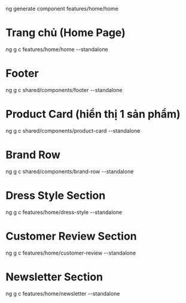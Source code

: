 ng generate component features/home/home

# Trang chủ (Home Page)
ng g c features/home/home --standalone

# Footer
ng g c shared/components/footer --standalone

# Product Card (hiển thị 1 sản phẩm)
ng g c shared/components/product-card --standalone

# Brand Row
ng g c shared/components/brand-row --standalone

# Dress Style Section
ng g c features/home/dress-style --standalone

# Customer Review Section
ng g c features/home/customer-review --standalone

# Newsletter Section
ng g c features/home/newsletter --standalone
